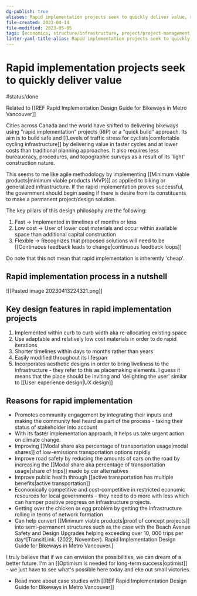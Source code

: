 ```yaml
---
dg-publish: true
aliases: Rapid implementation projects seek to quickly deliver value, rapid implementaion project (RIP), quick build approach, rapid implementation project
file-created: 2023-04-14
file-modified: 2023-05-05
tags: [economics, structure/infrastructure, project/project-management, society/city/urban-planning, society/city/urban-planning]
linter-yaml-title-alias: Rapid implementation projects seek to quickly deliver value
---
```


# Rapid implementation projects seek to quickly deliver value

#status/done

Related to [[REF Rapid Implementation Design Guide for Bikeways in Metro Vancouver]]

Cities across Canada and the world have shifted to delivering bikeways using "rapid implementation" projects (RIP) or a "quick build" approach. Its aim is to build safe and [[Levels of traffic stress for cyclists|comfortable cycling infrastructure]] by delivering value in faster cycles and at lower costs than traditional planning approaches. It also requires less bureaucracy, procedures, and topographic surveys as a result of its 'light' construction nature.

This seems to me like agile methodology by implementing [[Minimum viable products|minimum viable products (MVP)]]  as applied to biking or generalized infrastructure. If the rapid implementation proves successful, the government should begin seeing if there is desire from its constituents to make a permanent project/design solution.

The key pillars of this design philosophy are the following:
1. Fast -> Implemented in timelines of months or less
2. Low cost -> User of lower cost materials and occur within available space than additional capital construction
3. Flexible -> Recognizes that proposed solutions will need to be [[Continuous feedback leads to change|continuous feedback loops]]

Do note that this not mean that rapid implementation is inherently 'cheap'.

## Rapid implementation process in a nutshell

![[Pasted image 20230413224321.png]]

## Key design features in rapid implementation projects

1. Implemented within curb to curb width aka re-allocating existing space
2. Use adaptable and relatively low cost materials in order to do rapid iterations
3. Shorter timelines within days to months rather than years
4. Easily modified throughout its lifespan
5. Incorporates aesthetic designs in order to bring liveliness to the infrastructure - they refer to this as placemaking elements. I guess it means that the place should be inviting and 'delighting the user' similar to [[User experience design|UX design]]

## Reasons for rapid implementation

- Promotes community engagement by integrating their inputs and making the community feel heard as part of the process - taking their status of stakeholder into account
- With its faster implementation approach, it helps us take urgent action on climate change.
- Improving [[Modal share aka percentage of transportation usage|modal shares]] of  low-emissions transportation options rapidly
- Improve road safety by reducing the amounts of cars on the road by increasing the [[Modal share aka percentage of transportation usage|share of trips]] made by car alternatives
- Improve public health through [[active transportation has multiple benefits|active transportation]]
- Economically competitive and cost-competitive in restricted economic resources for local governments - they need to do more with less which can hamper positive progress on infrastructure projects.
- Getting over the chicken or egg problem by getting the infrastructure rolling in terms of network formation
- Can help convert [[Minimum viable products|proof of concept projects]] into semi-permanent structures such as the case with the Beach Avenue Safety and Design Upgrades helping exceeding over 10, 000 trips per day^[TransitLink. (2022, November). Rapid Implementation Design Guide for Bikeways in Metro Vancouver.]

I truly believe that if we can envision the possibilities, we can dream of a better future. I'm an [[Optimism is needed for long-term success|optimist]] - we just have to see what's possible here today and eke out small victories.

- Read more about case studies with [[REF Rapid Implementation Design Guide for Bikeways in Metro Vancouver]]
